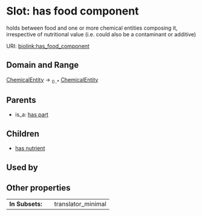 
# Slot: has food component


holds between food and one or more chemical entities composing it, irrespective of nutritional value (i.e. could also be a contaminant or additive)

URI: [biolink:has_food_component](https://w3id.org/biolink/vocab/has_food_component)


## Domain and Range

[ChemicalEntity](ChemicalEntity.md) &#8594;  <sub>0..\*</sub> [ChemicalEntity](ChemicalEntity.md)

## Parents

 *  is_a: [has part](has_part.md)

## Children

 *  [has nutrient](has_nutrient.md)

## Used by


## Other properties

|  |  |  |
| --- | --- | --- |
| **In Subsets:** | | translator_minimal |

